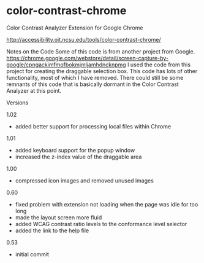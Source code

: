 color-contrast-chrome
=====================

Color Contrast Analyzer Extension for Google Chrome

http://accessibility.oit.ncsu.edu/tools/color-contrast-chrome/

Notes on the Code
Some of this code is from another project from Google.
https://chrome.google.com/webstore/detail/screen-capture-by-google/cpngackimfmofbokmjmljamhdncknpmg
I used the code from this project for creating the draggable selection box. This code has lots of other functionality, most of which I have removed. There could still be some remnants of this code that is basically dormant in the Color Contrast Analyzer at this point.

Versions

1.02
* added better support for processing local files within Chrome

1.01
* added keyboard support for the popup window
* increased the z-index value of the draggable area

1.00
* compressed icon images and removed unused images

0.60
* fixed problem with extension not loading when the page was idle for too long
* made the layout screen more fluid
* added WCAG contrast ratio levels to the conformance level selector
* added the link to the help file

0.53
* initial commit


